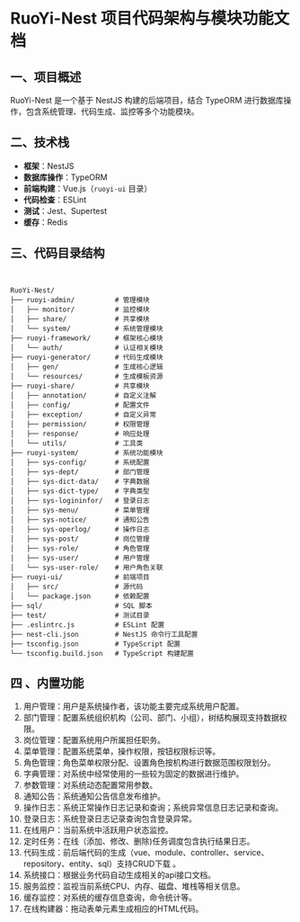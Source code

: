 # RuoYi-Nest 项目代码架构与模块功能文档

## 一、项目概述

RuoYi-Nest 是一个基于 NestJS 构建的后端项目，结合 TypeORM 进行数据库操作，包含系统管理、代码生成、监控等多个功能模块。

## 二、技术栈

- **框架**：NestJS
- **数据库操作**：TypeORM
- **前端构建**：Vue.js（`ruoyi-ui` 目录）
- **代码检查**：ESLint
- **测试**：Jest、Supertest
- **缓存**：Redis

## 三、代码目录结构

```plaintext


RuoYi-Nest/
├── ruoyi-admin/          # 管理模块
│   ├── monitor/          # 监控模块
│   ├── share/            # 共享模块
│   └── system/           # 系统管理模块
├── ruoyi-framework/      # 框架核心模块
│   └── auth/             # 认证相关模块
├── ruoyi-generator/      # 代码生成模块
│   ├── gen/              # 生成核心逻辑
│   └── resources/        # 生成模板资源
├── ruoyi-share/          # 共享模块
│   ├── annotation/       # 自定义注解
│   ├── config/           # 配置文件
│   ├── exception/        # 自定义异常
│   ├── permission/       # 权限管理
│   ├── response/         # 响应处理
│   └── utils/            # 工具类
├── ruoyi-system/         # 系统功能模块
│   ├── sys-config/       # 系统配置
│   ├── sys-dept/         # 部门管理
│   ├── sys-dict-data/    # 字典数据
│   ├── sys-dict-type/    # 字典类型
│   ├── sys-logininfor/   # 登录日志
│   ├── sys-menu/         # 菜单管理
│   ├── sys-notice/       # 通知公告
│   ├── sys-operlog/      # 操作日志
│   ├── sys-post/         # 岗位管理
│   ├── sys-role/         # 角色管理
│   ├── sys-user/         # 用户管理
│   └── sys-user-role/    # 用户角色关联
├── ruoyi-ui/             # 前端项目
│   ├── src/              # 源代码
│   └── package.json      # 依赖配置
├── sql/                  # SQL 脚本
├── test/                 # 测试目录
├── .eslintrc.js          # ESLint 配置
├── nest-cli.json         # NestJS 命令行工具配置
├── tsconfig.json         # TypeScript 配置
└── tsconfig.build.json   # TypeScript 构建配置
```
## 四 、内置功能

1.  用户管理：用户是系统操作者，该功能主要完成系统用户配置。
2.  部门管理：配置系统组织机构（公司、部门、小组），树结构展现支持数据权限。
3.  岗位管理：配置系统用户所属担任职务。
4.  菜单管理：配置系统菜单，操作权限，按钮权限标识等。
5.  角色管理：角色菜单权限分配、设置角色按机构进行数据范围权限划分。
6.  字典管理：对系统中经常使用的一些较为固定的数据进行维护。
7.  参数管理：对系统动态配置常用参数。
8.  通知公告：系统通知公告信息发布维护。
9.  操作日志：系统正常操作日志记录和查询；系统异常信息日志记录和查询。
10. 登录日志：系统登录日志记录查询包含登录异常。
11. 在线用户：当前系统中活跃用户状态监控。
12. 定时任务：在线（添加、修改、删除)任务调度包含执行结果日志。
13. 代码生成：前后端代码的生成（vue、module、controller、service、repository、entity、sql）支持CRUD下载 。
14. 系统接口：根据业务代码自动生成相关的api接口文档。
15. 服务监控：监视当前系统CPU、内存、磁盘、堆栈等相关信息。
16. 缓存监控：对系统的缓存信息查询，命令统计等。
17. 在线构建器：拖动表单元素生成相应的HTML代码。
